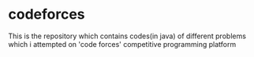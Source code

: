 # codeforces
This is the repository which contains codes(in java) of different problems which i attempted on 'code forces' competitive programming platform
